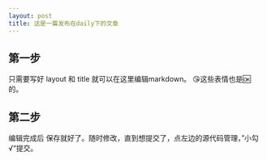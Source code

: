 ```yaml
---
layout: post
title: 这是一篇发布在daily下的文章
---
```

## 第一步
只需要写好 layout 和 title 就可以在这里编辑markdown。
😘这些表情也是🆗的。
## 第二步
编辑完成后 保存就好了。随时修改，直到想提交了，点左边的源代码管理，”小勾√“提交。
